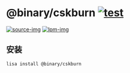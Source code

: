 @binary/cskburn [![test](https://github.com/LISTENAI/binary-cskburn/actions/workflows/test.yml/badge.svg)](https://github.com/LISTENAI/binary-cskburn/actions/workflows/test.yml)
==========

[![source-img]][source-url] [![lpm-img]][lpm-url]

## 安装

```
lisa install @binary/cskburn
```

[source-img]: https://img.shields.io/static/v1?style=flat-square&label=source&color=blue&message=v1.16.1
[source-url]: https://github.com/LISTENAI/cskburn/releases/tag/v1.16.1
[lpm-img]: https://img.shields.io/badge/dynamic/json?style=flat-square&label=lpm&color=green&query=latestVersion&url=https%3A%2F%2Flpm.listenai.com%2Fapi%2Fcloud%2Fpackages%2Fdetail%3Fname%3D%40binary%2Fcskburn
[lpm-url]: https://lpm.listenai.com/lpm/info/?keyword=%40binary%2Fcskburn
